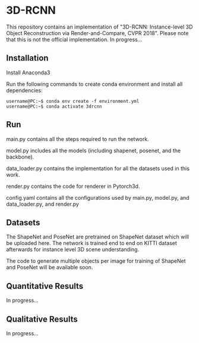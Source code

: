 # 3D-RCNN
This repository contains an implementation of "3D-RCNN: Instance-level 3D Object Reconstruction via Render-and-Compare, CVPR 2018". 
Please note that this is not the official implementation.
In progress...

## Installation
Install Anaconda3

Run the following commands to create conda environment and install all dependencies:
```console
username@PC:~$ conda env create -f environment.yml
username@PC:~$ conda activate 3drcnn
```

## Run
main.py contains all the steps required to run the network.

model.py includes all the models (including shapenet, posenet, and the backbone).

data_loader.py contains the implementation for all the datasets used in this work.

render.py contains the code for renderer in Pytorch3d.

config.yaml contains all the configurations used by main.py, model.py, and data_loader.py, and render.py

## Datasets
The ShapeNet and PoseNet are pretrained on ShapeNet dataset which will be uploaded here. The network is trained end to end on KITTI dataset afterwards for instance level 3D scene understanding.

The code to generate multiple objects per image for training of ShapeNet and PoseNet will be available soon.

## Quantitative Results
In progress...

## Qualitative Results
In progress...
